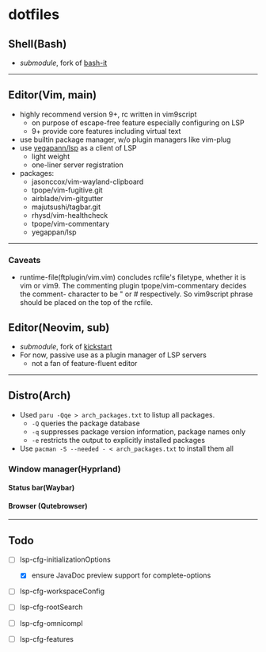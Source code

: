 # dotfiles

## Shell(Bash)
- *submodule*, fork of [bash-it](https://github.com/Bash-it/bash-it)

---

## Editor(Vim, main)
- highly recommend version 9+, rc written in vim9script
    - on purpose of escape-free feature especially configuring on LSP
    - 9+ provide core features including virtual text
- use builtin package manager, w/o plugin managers like vim-plug
- use [yegapann/lsp](https://github.com/yegappan/lsp) as a client of LSP
    - light weight
    - one-liner server registration
- packages:
    - jasonccox/vim-wayland-clipboard
    - tpope/vim-fugitive.git
    - airblade/vim-gitgutter
    - majutsushi/tagbar.git
    - rhysd/vim-healthcheck
    - tpope/vim-commentary
    - yegappan/lsp

---

### Caveats
- runtime-file(ftplugin/vim.vim) concludes rcfile's filetype, whether it is
 vim or vim9. The commenting plugin tpope/vim-commentary decides the comment-
 character to be " or # respectively. So vim9script phrase should be placed
 on the top of the rcfile.

## Editor(Neovim, sub)
- *submodule*, fork of [kickstart](https://github.com/nvim-lua/kickstart.nvim)
- For now, passive use as a plugin manager of LSP servers
    - not a fan of feature-fluent editor

---

## Distro(Arch)
- Used `paru -Qqe > arch_packages.txt` to listup all packages.
    - `-Q` queries the package database
    - `-q` suppresses package version information, package names only
    - `-e` restricts the output to explicitly installed packages
- Use `pacman -S --needed - < arch_packages.txt` to install them all

### Window manager(Hyprland)

#### Status bar(Waybar)

#### Browser (Qutebrowser)

---

## Todo
- [ ] lsp-cfg-initializationOptions
    - [x] ensure JavaDoc preview support for complete-options
- [ ] lsp-cfg-workspaceConfig
- [ ] lsp-cfg-rootSearch
- [ ] lsp-cfg-omnicompl
- [ ] lsp-cfg-features
        
